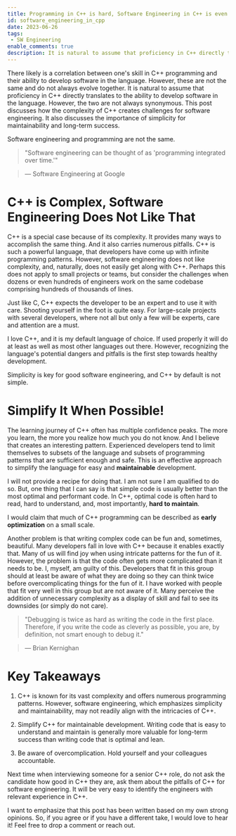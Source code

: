 ```yaml
---
title: Programming in C++ is hard, Software Engineering in C++ is even harder
id: software_engineering_in_cpp
date: 2023-06-26
tags:
 - SW Engineering
enable_comments: true
description: It is natural to assume that proficiency in C++ directly translates to the ability to develop software in the language. However, the two are not always synonymous. The complexities of C++ pose challenges for software engineering. Simplicity is important for maintainability and long-term success in software engineering.
---
```


There likely is a correlation between one's skill in C++ programming and their ability to develop software in the language. However, these are not the same and do not always evolve together. It is natural to assume that proficiency in C++ directly translates to the ability to develop software in the language. However, the two are not always synonymous. This post discusses how the complexity of C++ creates challenges for software engineering. It also discusses the importance of simplicity for maintainability and long-term success.

Software engineering and programming are not the same.

> "Software engineering can be thought of as 'programming integrated over time.'"

> — Software Engineering at Google

# C++ is Complex, Software Engineering Does Not Like That

C++ is a special case because of its complexity. It provides many ways to accomplish the same thing. And it also carries numerous pitfalls. C++ is such a powerful language, that developers have come up with infinite programming patterns. However, software engineering does not like complexity, and, naturally, does not easily get along with C++. Perhaps this does not apply to small projects or teams, but consider the challenges when dozens or even hundreds of engineers work on the same codebase comprising hundreds of thousands of lines.

Just like C, C++ expects the developer to be an expert and to use it with care. Shooting yourself in the foot is quite easy. For large-scale projects with several developers, where not all but only a few will be experts, care and attention are a must.

I love C++, and it is my default language of choice. If used properly it will do at least as well as most other languages out there. However, recognizing the language's potential dangers and pitfalls is the first step towards healthy development.

Simplicity is key for good software engineering, and C++ by default is not simple.

# Simplify It When Possible!

The learning journey of C++ often has multiple confidence peaks. The more you learn, the more you realize how much you do not know. And I believe that creates an interesting pattern. Experienced developers tend to limit themselves to subsets of the language and subsets of programming patterns that are sufficient enough and safe. This is an effective approach to simplify the language for easy and **maintainable** development.

I will not provide a recipe for doing that. I am not sure I am qualified to do so. But, one thing that I can say is that simple code is usually better than the most optimal and performant code. In C++, optimal code is often hard to read, hard to understand, and, most importantly, **hard to maintain**.

I would claim that much of C++ programming can be described as **early optimization** on a small scale.

Another problem is that writing complex code can be fun and, sometimes, beautiful. Many developers fall in love with C++ because it enables exactly that. Many of us will find joy when using intricate patterns for the fun of it. However, the problem is that the code often gets more complicated than it needs to be. I, myself, am guilty of this. Developers that fit in this group should at least be aware of what they are doing so they can think twice before overcomplicating things for the fun of it. I have worked with people that fit very well in this group but are not aware of it. Many perceive the addition of unnecessary complexity as a display of skill and fail to see its downsides (or simply do not care).

> "Debugging is twice as hard as writing the code in the first place. Therefore, if you write the code as cleverly as possible, you are, by definition, not smart enough to debug it."

> — Brian Kernighan

# Key Takeaways

1. C++ is known for its vast complexity and offers numerous programming patterns. However, software engineering, which emphasizes simplicity and maintainability, may not readily align with the intricacies of C++.

2. Simplify C++ for maintainable development. Writing code that is easy to understand and maintain is generally more valuable for long-term success than writing code that is optimal and lean.

3. Be aware of overcomplication. Hold yourself and your colleagues accountable.

Next time when interviewing someone for a senior C++ role, do not ask the candidate how good in C++ they are, ask them about the pitfalls of C++ for software engineering. It will be very easy to identify the engineers with relevant experience in C++.

I want to emphasize that this post has been written based on my own strong opinions. So, if you agree or if you have a different take, I would love to hear it! Feel free to drop a comment or reach out.
